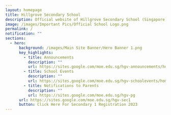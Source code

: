 ```yaml
---
layout: homepage
title: Hillgrove Secondary School
description: Official website of Hillgrove Secondary School (Singapore)
image: /images/Important Pics/Official School Logo.png
permalink: /
notification: ""
sections:
  - hero:
      background: /images/Main Site Banner/Hero Banner 1.png
      key_highlights:
        - title: Announcements
          description: ""
          url: https://sites.google.com/moe.edu.sg/hgv-announcements/home
        - title: School Events
          description: ""
          url: https://sites.google.com/moe.edu.sg/hgv-schoolevents/home
        - title: Notifications to Parents
          description: ""
          url: https://sites.google.com/moe.edu.sg/hgv-pg
      url: https://sites.google.com/moe.edu.sg/hgv-sec1
      button: Click Here For Secondary 1 Registration 2023
---
```

